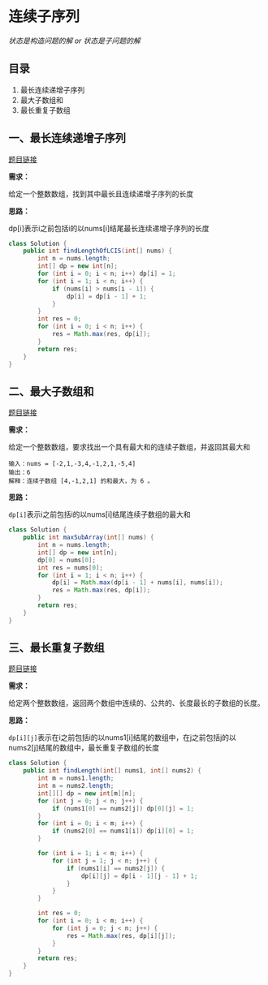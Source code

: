 # 连续子序列

*状态是构造问题的解 or 状态是子问题的解*

## 目录

1. 最长连续递增子序列
1. 最大子数组和
1. 最长重复子数组



## 一、最长连续递增子序列

[题目链接](https://leetcode-cn.com/problems/longest-continuous-increasing-subsequence/)

**需求：**

给定一个整数数组，找到其中最长且连续递增子序列的长度

**思路：**

dp[i]表示i之前包括i的以nums[i]结尾最长连续递增子序列的长度

```java
class Solution {
    public int findLengthOfLCIS(int[] nums) {
        int n = nums.length;
        int[] dp = new int[n];
        for (int i = 0; i < n; i++) dp[i] = 1;
        for (int i = 1; i < n; i++) {
            if (nums[i] > nums[i - 1]) {
                dp[i] = dp[i - 1] + 1;
            }
        }
        int res = 0;
        for (int i = 0; i < n; i++) {
            res = Math.max(res, dp[i]);
        }
        return res;
    }
}
```



## 二、最大子数组和

[题目链接](https://leetcode.cn/problems/maximum-subarray/)

**需求：**

给定一个整数数组，要求找出一个具有最大和的连续子数组，并返回其最大和

```
输入：nums = [-2,1,-3,4,-1,2,1,-5,4]
输出：6
解释：连续子数组 [4,-1,2,1] 的和最大，为 6 。
```



**思路：**

`dp[i]`表示i之前包括i的以nums[i]结尾连续子数组的最大和

```java
class Solution {
    public int maxSubArray(int[] nums) {
        int n = nums.length;
        int[] dp = new int[n];
        dp[0] = nums[0];
        int res = nums[0];
        for (int i = 1; i < n; i++) {
            dp[i] = Math.max(dp[i - 1] + nums[i], nums[i]);
            res = Math.max(res, dp[i]);
        }
        return res;
    }
}
```



## 三、最长重复子数组

[题目链接](https://leetcode-cn.com/problems/maximum-length-of-repeated-subarray/)

**需求：**

给定两个整数数组，返回两个数组中连续的、公共的、长度最长的子数组的长度。

**思路：**

`dp[i][j]`表示在i之前包括i的以nums1[i]结尾的数组中，在j之前包括j的以nums2[j]结尾的数组中，最长重复子数组的长度

```java
class Solution {
    public int findLength(int[] nums1, int[] nums2) {
        int m = nums1.length;
        int n = nums2.length;
        int[][] dp = new int[m][n];
        for (int j = 0; j < n; j++) {
            if (nums1[0] == nums2[j]) dp[0][j] = 1;
        }
        for (int i = 0; i < m; i++) {
            if (nums2[0] == nums1[i]) dp[i][0] = 1;
        }

        for (int i = 1; i < m; i++) {
            for (int j = 1; j < n; j++) {
                if (nums1[i] == nums2[j]) {
                    dp[i][j] = dp[i - 1][j - 1] + 1;
                }
            }
        }

        int res = 0;
        for (int i = 0; i < m; i++) {
            for (int j = 0; j < n; j++) {
                res = Math.max(res, dp[i][j]);
            }
        }
        return res;
    }
}
```

